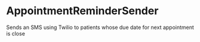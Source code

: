 # AppointmentReminderSender
Sends an SMS using Twilio to patients whose due date for next appointment is close
